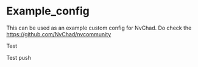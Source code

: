 # Example_config

This can be used as an example custom config for NvChad. Do check the https://github.com/NvChad/nvcommunity

Test

Test push
